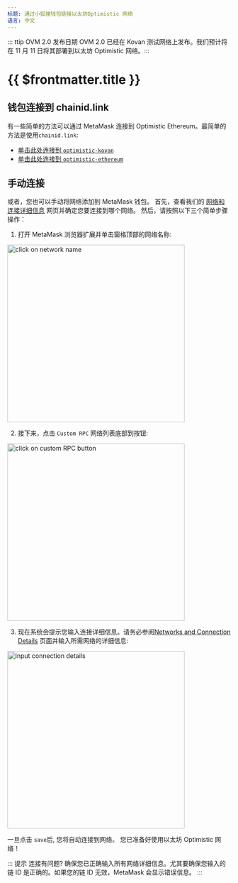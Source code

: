 ```yaml
---
标题: 通过小狐狸钱包链接以太坊Optimistic 网络
语言: 中文
---
```


::: ttip OVM 2.0 发布日期 
OVM 2.0 已经在 Kovan 测试网络上发布。我们预计将在 11 月 11 日将其部署到以太坊 Optimistic 网络。:::

# {{ $frontmatter.title }}

## 钱包连接到 chainid.link

有一些简单的方法可以通过 MetaMask 连接到 Optimistic Ethereum。最简单的方法是使用`chainid.link`:

* [单击此处连接到 `optimistic-kovan`](https://chainid.link?network=optimism-kovan)
* [单击此处连接到 `optimistic-ethereum`](https://chainid.link?network=optimism)

## 手动连接

或者，您也可以手动将网络添加到 MetaMask 钱包。
首先，查看我们的 [网络和连接详细信息](../infra/networks) 网页并确定您要连接到哪个网络。
然后，请按照以下三个简单步骤操作：

1. 打开 MetaMask 浏览器扩展并单击窗格顶部的网络名称:

<img src="../../assets/docs/developers/metamask/1.png" alt="click on network name" width="400"/>

2. 接下来，点击 `Custom RPC` 网络列表底部到按钮:

<img src="../../assets/docs/developers/metamask/2.png" alt="click on custom RPC button" width="400"/>

3. 现在系统会提示您输入连接详细信息。请务必参阅[Networks and Connection Details](../infra/networks) 页面并输入所需网络的详细信息:

<img src="../../assets/docs/developers/metamask/3.png" alt="input connection details" width="400"/>

一旦点击 `save`后, 您将自动连接到网络。
您已准备好使用以太坊 Optimistic 网络！

::: 提示 连接有问题?
确保您已正确输入所有网络详细信息。尤其要确保您输入的链 ID 是正确的。如果您的链 ID 无效，MetaMask 会显示错误信息。
:::
